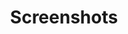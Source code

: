---
# chapter headline title
title: Screenshots
# chapter url slug
slug: screenshots
# position, used for sorting the chapters
position: 4	

---